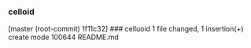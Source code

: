 ### celloid
[master (root-commit) 1f11c32] ### celluoid
 1 file changed, 1 insertion(+)
 create mode 100644 README.md
